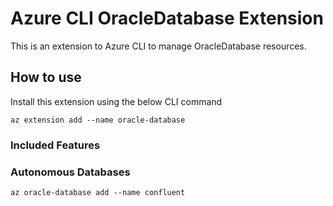 # Azure CLI OracleDatabase Extension #
This is an extension to Azure CLI to manage OracleDatabase resources.

## How to use ##
Install this extension using the below CLI command
```
az extension add --name oracle-database
```

### Included Features ###
### Autonomous Databases ###
```
az oracle-database add --name confluent
```